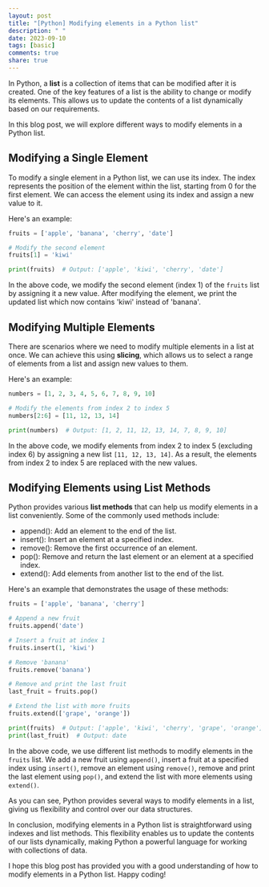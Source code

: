 ```yaml
---
layout: post
title: "[Python] Modifying elements in a Python list"
description: " "
date: 2023-09-10
tags: [basic]
comments: true
share: true
---
```


In Python, a **list** is a collection of items that can be modified after it is created. One of the key features of a list is the ability to change or modify its elements. This allows us to update the contents of a list dynamically based on our requirements.

In this blog post, we will explore different ways to modify elements in a Python list.

## Modifying a Single Element

To modify a single element in a Python list, we can use its index. The index represents the position of the element within the list, starting from 0 for the first element. We can access the element using its index and assign a new value to it.

Here's an example:

```python
fruits = ['apple', 'banana', 'cherry', 'date']

# Modify the second element
fruits[1] = 'kiwi'

print(fruits)  # Output: ['apple', 'kiwi', 'cherry', 'date']
```

In the above code, we modify the second element (index 1) of the `fruits` list by assigning it a new value. After modifying the element, we print the updated list which now contains 'kiwi' instead of 'banana'.

## Modifying Multiple Elements

There are scenarios where we need to modify multiple elements in a list at once. We can achieve this using **slicing**, which allows us to select a range of elements from a list and assign new values to them.

Here's an example:

```python
numbers = [1, 2, 3, 4, 5, 6, 7, 8, 9, 10]

# Modify the elements from index 2 to index 5
numbers[2:6] = [11, 12, 13, 14]

print(numbers)  # Output: [1, 2, 11, 12, 13, 14, 7, 8, 9, 10]
```

In the above code, we modify elements from index 2 to index 5 (excluding index 6) by assigning a new list `[11, 12, 13, 14]`. As a result, the elements from index 2 to index 5 are replaced with the new values.

## Modifying Elements using List Methods

Python provides various **list methods** that can help us modify elements in a list conveniently. Some of the commonly used methods include:

- append(): Add an element to the end of the list.
- insert(): Insert an element at a specified index.
- remove(): Remove the first occurrence of an element.
- pop(): Remove and return the last element or an element at a specified index.
- extend(): Add elements from another list to the end of the list.

Here's an example that demonstrates the usage of these methods:

```python
fruits = ['apple', 'banana', 'cherry']

# Append a new fruit
fruits.append('date')

# Insert a fruit at index 1
fruits.insert(1, 'kiwi')

# Remove 'banana'
fruits.remove('banana')

# Remove and print the last fruit
last_fruit = fruits.pop()

# Extend the list with more fruits
fruits.extend(['grape', 'orange'])

print(fruits)  # Output: ['apple', 'kiwi', 'cherry', 'grape', 'orange']
print(last_fruit)  # Output: date
```

In the above code, we use different list methods to modify elements in the `fruits` list. We add a new fruit using `append()`, insert a fruit at a specified index using `insert()`, remove an element using `remove()`, remove and print the last element using `pop()`, and extend the list with more elements using `extend()`.

As you can see, Python provides several ways to modify elements in a list, giving us flexibility and control over our data structures.

In conclusion, modifying elements in a Python list is straightforward using indexes and list methods. This flexibility enables us to update the contents of our lists dynamically, making Python a powerful language for working with collections of data.

I hope this blog post has provided you with a good understanding of how to modify elements in a Python list. Happy coding!